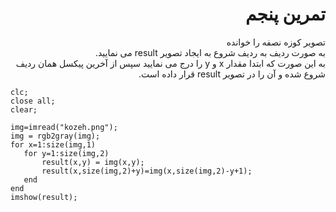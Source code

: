 <div dir = "rtl">
    <h1> تمرین پنجم </h1>
</div>

<div dir="rtl">
تصویر کوزه نصفه را خوانده </br>
به صورت ردیف به ردیف شروع به ایجاد تصویر result می نمایید.</br>
به این صورت که ابتدا مقدار x  و y را درج می نمایید سپس از آخرین پیکسل همان ردیف شروع شده و آن را در تصویر result قرار داده است.
</br>

</div>


````
clc;
close all;
clear;

img=imread("kozeh.png");
img = rgb2gray(img);
for x=1:size(img,1)
   for y=1:size(img,2)
       result(x,y) = img(x,y);
       result(x,size(img,2)+y)=img(x,size(img,2)-y+1);
   end
end
imshow(result);
````
